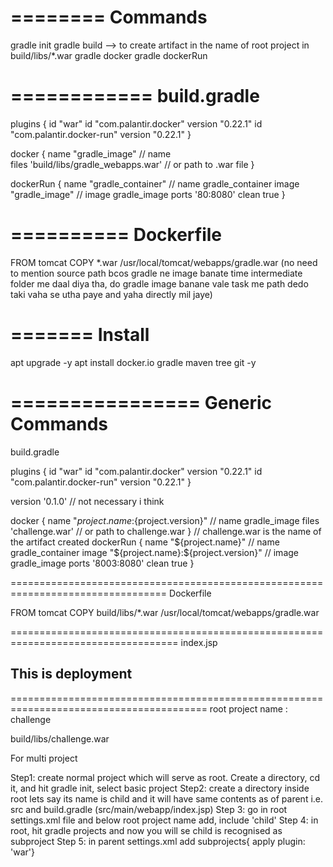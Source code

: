 ========
Commands
========
 
gradle init
gradle build --> to create artifact in the name of root project in build/libs/*.war
gradle docker
gradle dockerRun

============
build.gradle 
============
plugins { 
	id "war" 
	id "com.palantir.docker" version "0.22.1" 
	id "com.palantir.docker-run" version "0.22.1" 
}

docker { 
	name "gradle_image" // name  
	files 'build/libs/gradle_webapps.war' // or path to .war file 
}

dockerRun { 
	name "gradle_container" // name gradle_container 
	image "gradle_image" // image gradle_image 
	ports '80:8080' 
	clean true 
}

========== 
Dockerfile
========== 

FROM tomcat 
COPY *.war /usr/local/tomcat/webapps/gradle.war (no need to mention source path bcos gradle ne image banate time intermediate folder me daal diya tha, do gradle image banane vale task me path dedo taki vaha se utha paye and yaha directly mil jaye)

=======
Install
=======

apt upgrade -y
apt install docker.io gradle maven tree git -y

================
Generic Commands
================
build.gradle

plugins {
    id "war"
    id "com.palantir.docker" version "0.22.1"
    id "com.palantir.docker-run" version "0.22.1" 
}

version '0.1.0' // not necessary i think

docker {
     name "${project.name}:${project.version}" // name gradle_image
     files 'challenge.war' // or path to challenge.war
}
// challenge.war is the name of the artifact created
dockerRun {
    name "${project.name}" // name gradle_container
    image "${project.name}:${project.version}" // image gradle_image
    ports '8003:8080'
    clean true
}


=================================================================================
Dockerfile

FROM tomcat
COPY build/libs/*.war /usr/local/tomcat/webapps/gradle.war

===================================================================================
index.jsp

<html>
<body>
  <h2>This is deployment</h2>
</body>
</html>

========================================================================================
root project name : challenge

build/libs/challenge.war




For multi project

Step1: create normal project which will serve as root. Create a directory, cd it, and hit gradle init, select basic project
Step2: create a directory inside root lets say its name is child and it will have same contents as of parent i.e. src and build.gradle (src/main/webapp/index.jsp)
Step 3: go in root settings.xml file and below root project name add, include 'child'
Step 4: in root, hit gradle projects and now you will se child is recognised as subproject
Step 5: in parent settings.xml add subprojects{ apply plugin: 'war'}